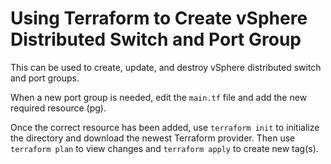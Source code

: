 # Using Terraform to Create vSphere Distributed Switch and Port Group
This can be used to create, update, and destroy vSphere distributed switch and port groups. 

When a new port group is needed, edit the `main.tf` file and add the new required resource (pg).

Once the correct resource has been added, use `terraform init` to initialize the directory and download the newest Terraform provider. Then use `terraform plan` to view changes and `terraform apply` to create new tag(s).